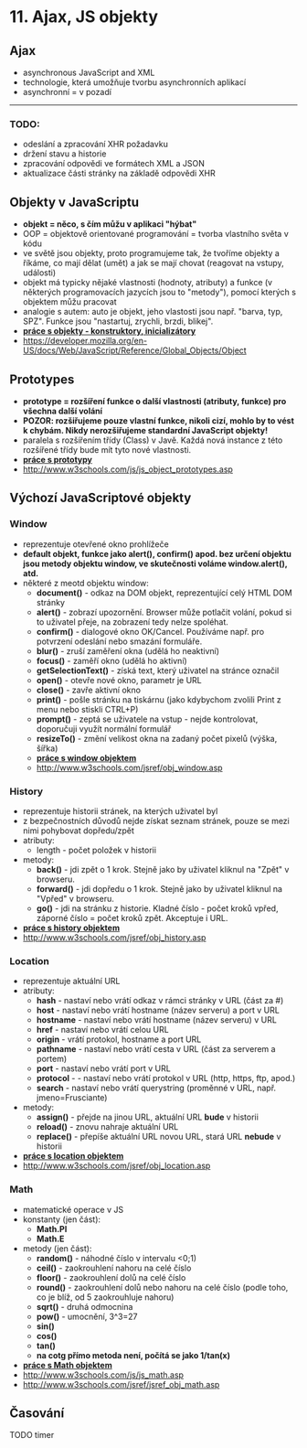 # 11. Ajax, JS objekty

## Ajax

* asynchronous JavaScript and XML
* technologie, která umožňuje tvorbu asynchronních aplikací
* asynchronní = v pozadí




---

### TODO:
- odeslání a zpracování XHR požadavku
- držení stavu a historie
- zpracování odpovědi ve formátech XML a JSON
- aktualizace části stránky na základě odpovědi XHR




## Objekty v JavaScriptu

* **objekt = něco, s čím můžu v aplikaci "hýbat"**
* OOP = objektově orientované programování = tvorba vlastního světa v kódu
* ve světě jsou objekty, proto programujeme tak, že tvoříme objekty a říkáme, co mají dělat (umět) a jak se mají chovat (reagovat na vstupy, události)
* objekt má typicky nějaké vlastnosti (hodnoty, atributy) a funkce (v některých programovacích jazycích jsou to "metody"), pomocí kterých s objektem můžu pracovat
* analogie s autem: auto je objekt, jeho vlastosti jsou např. "barva, typ, SPZ". Funkce jsou "nastartuj, zrychli, brzdi, blikej".
* **[práce s objekty - konstruktory, inicializátory](./11-js-objects.html)**
* https://developer.mozilla.org/en-US/docs/Web/JavaScript/Reference/Global_Objects/Object


## Prototypes

* **prototype = rozšíření funkce o další vlastnosti (atributy, funkce) pro všechna další volání**
* **POZOR: rozšiřujeme pouze vlastní funkce, nikoli cizí, mohlo by to vést k chybám. Nikdy nerozšiřujeme standardní JavaScript objekty!**
* paralela s rozšířením třídy (Class) v Javě. Každá nová instance z této rozšířené třídy bude mít tyto nové vlastnosti.
* **[práce s prototypy](./11-js-prototypes.html)**
* http://www.w3schools.com/js/js_object_prototypes.asp


## Výchozí JavaScriptové objekty

### Window
* reprezentuje otevřené okno prohlížeče
* **default objekt, funkce jako alert(), confirm() apod. bez určení objektu jsou metody objektu window, ve skutečnosti voláme window.alert(), atd.**
* některé z meotd objektu window:
  * **document()** - odkaz na DOM objekt, reprezentující celý HTML DOM stránky
  * **alert()** - zobrazí upozornění. Browser může potlačit volání, pokud si to uživatel přeje, na zobrazení tedy nelze spoléhat.
  * **confirm()** - dialogové okno OK/Cancel. Používáme např. pro potvrzení odeslání nebo smazání formuláře.
  * **blur()** - zruší zaměření okna (udělá ho neaktivní)
  * **focus()** - zaměří okno (udělá ho aktivní)
  * **getSelectionText()** - získá text, který uživatel na stránce označil
  * **open()** - otevře nové okno, parametr je URL
  * **close()** - zavře aktivní okno
  * **print()** - pošle stránku na tiskárnu (jako kdybychom zvolili Print z menu nebo stiskli CTRL+P)
  * **prompt()** - zeptá se uživatele na vstup - nejde kontrolovat, doporučuji využít normální formulář
  * **resizeTo()** - změní velikost okna na zadaný počet pixelů (výška, šířka)
  * **[práce s window objektem](./11-js-window.html)**
  * http://www.w3schools.com/jsref/obj_window.asp

### History
* reprezentuje historii stránek, na kterých uživatel byl
* z bezpečnostních důvodů nejde získat seznam stránek, pouze se mezi nimi pohybovat dopředu/zpět
* atributy:
  * length - počet položek v historii
* metody:
  * **back()** - jdi zpět o 1 krok. Stejně jako by uživatel kliknul na "Zpět" v browseru.
  * **forward()** - jdi dopředu o 1 krok. Stejně jako by uživatel kliknul na "Vpřed" v browseru.
  * **go()** - jdi na stránku z historie. Kladné číslo - počet kroků vpřed, záporné číslo = počet kroků zpět. Akceptuje i URL.
* **[práce s history objektem](./11-js-history.html)**
* http://www.w3schools.com/jsref/obj_history.asp


### Location
* reprezentuje aktuální URL
* atributy:
  * **hash** - nastaví nebo vrátí odkaz v rámci stránky v URL (část za #)
  * **host** - nastaví nebo vrátí hostname (název serveru) a port v URL
  * **hostname** - nastaví nebo vrátí hostname (název serveru) v URL
  * **href** - nastaví nebo vrátí celou URL
  * **origin** - vrátí protokol, hostname a port URL
  * **pathname** - nastaví nebo vrátí cesta v URL (část za serverem a portem)
  * **port** - nastaví nebo vrátí port v URL
  * **protocol** - - nastaví nebo vrátí protokol v URL (http, https, ftp, apod.)
  * **search** - nastaví nebo vrátí querystring (proměnné v URL, např. jmeno=Frusciante)	
* metody:
  * **assign()** - přejde na jinou URL, aktuální URL **bude** v historii
  * **reload()** - znovu nahraje aktuální URL
  * **replace()** - přepíše aktuální URL novou URL, stará URL **nebude** v historii
* **[práce s location objektem](./11-js-location.html)**
* http://www.w3schools.com/jsref/obj_location.asp


### Math
* matematické operace v JS
* konstanty (jen část):
  * **Math.PI**
  * **Math.E** 
* metody (jen část):
  * **random()** - náhodné číslo v intervalu &lt;0;1)
  * **ceil()** - zaokrouhlení nahoru na celé číslo
  * **floor()** - zaokrouhlení dolů na celé číslo
  * **round()** - zaokrouhlení dolů nebo nahoru na celé číslo (podle toho, co je blíž, od 5 zaokrouhluje nahoru)
  * **sqrt()** - druhá odmocnina
  * **pow()** - umocnění, 3^3=27
  * **sin()**
  * **cos()**
  * **tan()**
  * **na cotg přímo metoda není, počítá se jako 1/tan(x)**
* **[práce s Math objektem](./11-js-math.html)**
* http://www.w3schools.com/js/js_math.asp
* http://www.w3schools.com/jsref/jsref_obj_math.asp

## Časování
TODO timer